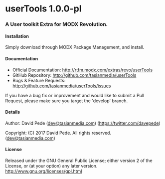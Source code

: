 # userTools 1.0.0-pl
### A User toolkit Extra for MODX Revolution.

#### Installation
Simply download through MODX Package Management, and install.

#### Documentation
- Official Documentation: http://rtfm.modx.com/extras/revo/userTools
- GitHub Repository: http://github.com/tasianmedia/userTools
- Bugs & Feature Requests: http://github.com/tasianmedia/userTools/issues

If you have a bug fix or improvement and would like to submit a Pull Request, please make sure you target the 'develop' branch.

#### Details
Author: David Pede (dev@tasianmedia.com) (https://twitter.com/davepede)

Copyright: (C) 2017 David Pede. All rights reserved. (dev@tasianmedia.com)

#### License
Released under the GNU General Public License; either version 2 of the License, or (at your option) any later version.
http://www.gnu.org/licenses/gpl.html